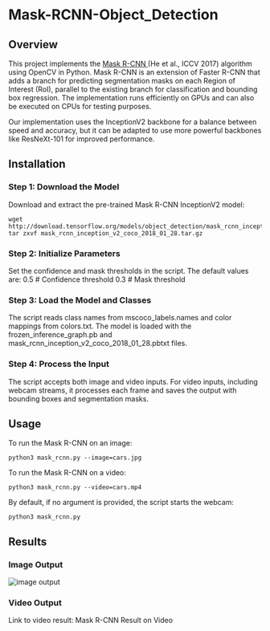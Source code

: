 # Mask-RCNN-Object_Detection

## Overview
This project implements the [Mask R-CNN ](https://arxiv.org/pdf/1703.06870.pdf)(He et al., ICCV 2017) algorithm using OpenCV in Python. Mask R-CNN is an extension of Faster R-CNN that adds a branch for predicting segmentation masks on each Region of Interest (RoI), parallel to the existing branch for classification and bounding box regression. The implementation runs efficiently on GPUs and can also be executed on CPUs for testing purposes.

Our implementation uses the InceptionV2 backbone for a balance between speed and accuracy, but it can be adapted to use more powerful backbones like ResNeXt-101 for improved performance.

## Installation
### Step 1: Download the Model
Download and extract the pre-trained Mask R-CNN InceptionV2 model:
```
wget http://download.tensorflow.org/models/object_detection/mask_rcnn_inception_v2_coco_2018_01_28.tar.gz
tar zxvf mask_rcnn_inception_v2_coco_2018_01_28.tar.gz
```
### Step 2: Initialize Parameters
Set the confidence and mask thresholds in the script. The default values are:
0.5  # Confidence threshold
0.3  # Mask threshold
### Step 3: Load the Model and Classes
The script reads class names from mscoco_labels.names and color mappings from colors.txt. The model is loaded with the frozen_inference_graph.pb and mask_rcnn_inception_v2_coco_2018_01_28.pbtxt files.

### Step 4: Process the Input
The script accepts both image and video inputs. For video inputs, including webcam streams, it processes each frame and saves the output with bounding boxes and segmentation masks.

## Usage
To run the Mask R-CNN on an image:
```
python3 mask_rcnn.py --image=cars.jpg
```
To run the Mask R-CNN on a video:
```
python3 mask_rcnn.py --video=cars.mp4
```
By default, if no argument is provided, the script starts the webcam:
```
python3 mask_rcnn.py
```
## Results
### Image Output
![image output](/main/cars_mask_rcnn_out_py.jpg)

### Video Output
Link to video result: Mask R-CNN Result on Video
